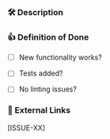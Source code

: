 ### :hammer_and_wrench:  Description

<!-- What code changed, and why? -->


### :+1:  Definition of Done

- [ ] New functionality works?
- [ ] Tests added?
- [ ] No linting issues?


### :link:  External Links

<!-- Specify the JIRA issue name (ISSUE-123) to auto-link the pull request to JIRA. -->

[ISSUE-XX]